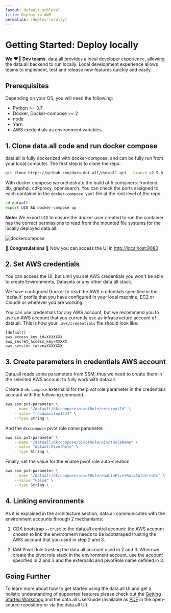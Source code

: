 ```yaml
---
layout: default_sublevel
title: Deploy to AWS
permalink: /deploy-locally/
---
```


# **Getting Started: Deploy locally**

**We** ❤️‍🔥 **Dev teams**. data.all provides a local developer experience, allowing the data.all backend
to run locally. Local development experience allows teams to implement,
test and release new features quickly and easily.

## Prerequisites

Depending on your OS, you will need the following:

- Python >= 3.7
- Docker, Docker-compose >= 2
- node
- Yarn
- AWS credentials as environment variables.

## 1. Clone data.all code and run docker compose
data.all is fully dockerized with docker-compose, and can be fully run from your local computer. 
The first step is to clone the repo.

```bash
git clone https://github.com/data-dot-all/dataall.git --branch v2.5.0
```

With docker compose we orchestrate the build of 5 containers: frontend, db, graphql, cdkproxy, opensearch.
You can check the ports assigned to each container in the `docker-compose.yaml` file at the root level of the repo.

```bash
cd dataall
export UID && docker-compose up
```

**Note:** We export `UID` to ensure the docker user created to run the container has the correct permissions to read from the mounted file systems for the locally deployed data.all.

![dockercompose](../img/docker_compose.png#zoom#shadow)

🎉 **Congratulations** 🎉 Now you can access the UI in [http://localhost:8080](http://localhost:8080)

## 2. Set AWS credentials
You can access the UI, but until you set AWS credentials you won't be able to create Environments, Datasets or any
other data.all stack.

We have configured Docker to read the AWS credentials specified in the 'default' profile that you have configured in your local machine, EC2 or Cloud9 or wherever you are working.

You can use credentials for any AWS account, but we recommend you to use an AWS account that you currently use as infrastructure account of data.all.
This is how your `.aws/credentials` file should look like:
```
[default]
aws_access_key_id=XXXXXXX
aws_secret_access_key=XXXXX
aws_session_token=XXXXXXX
```

## 3. Create parameters in credentials AWS account
Data.all reads some parameters from SSM, thus we need to create them in the selected AWS account to fully work with data.all.

Create a `dkrcompose` externalId for the pivot role parameter in the credentials account with the following command.
```bash
aws ssm put-parameter \
    --name "/dataall/dkrcompose/pivotRole/externalId" \
    --value "randomvalue1234" \
    --type String \
```
And the `dkrcompose` pivot role name parameter.
```bash
aws ssm put-parameter \
    --name "/dataall/dkrcompose/pivotRole/pivotRoleName" \
    --value "dataallPivotRole" \
    --type String \
```
Finally, set the value for the enable pivot role auto-creation
```bash
aws ssm put-parameter \
    --name "/dataall/dkrcompose/pivotRole/enablePivotRoleAutoCreate" \
    --value "False" \
    --type String \
```


## 4. Linking environments

As it is explained in the architecture section, data.all communicates with the environment accounts through 2 mechanisms:
1) CDK bootstrap `--trust` to the data.all central account: the AWS account chosen to link the environment needs to be bootstraped trusting the AWS account that 
you used in step 2 and 3.

2) IAM Pivot Role trusting the data.all account used in 2 and 3. When we create the pivot role stack in the environment account, use
the account specified in 2 and 3 and the externalId and pivotRole name defined in 3.

## Going Further

To learn more about how to get started using the data.all UI and get a holistic understanding of supported features please check out the <a class="nav-item"  href="{{ site.workshop_url }}" aria-haspopup="true">Getting Started Workshop</a> and the data.all UserGuide (available as [PDF](https://github.com/data-dot-all/dataall/blob/main/UserGuide.pdf) in the open-source repository or via the data.all UI).













